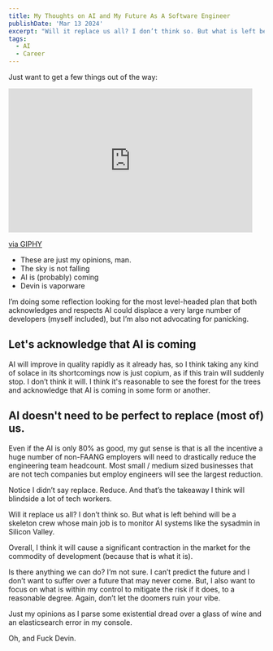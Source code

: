 ```yaml
---
title: My Thoughts on AI and My Future As A Software Engineer
publishDate: 'Mar 13 2024'
excerpt: "Will it replace us all? I don’t think so. But what is left behind will be a skeleton crew whose main job is to monitor AI systems like the sysadmin in Silicon Valley."
tags:
  - AI
  - Career
---
```


Just want to get a few things out of the way:

<iframe src="https://giphy.com/embed/MPuTZQqOmYKPK" width="480" height="283" style="" frameBorder="0" class="giphy-embed" allowFullScreen></iframe><p><a href="https://giphy.com/gifs/thegoodfilms-film-the-big-lebowski-dude-MPuTZQqOmYKPK">via GIPHY</a></p>

- These are just my opinions, man.
- The sky is not falling
- AI is (probably) coming
- Devin is vaporware

I’m doing some reflection looking for the most level-headed plan that both acknowledges and respects AI could displace a very large number of developers (myself included), but I’m also not advocating for panicking.

## Let's acknowledge that AI is coming

AI will improve in quality rapidly as it already has, so I think taking any kind of solace in its shortcomings now is just copium, as if this train will suddenly stop. I don’t think it will. I think it's reasonable to see the forest for the trees and acknowledge that AI is coming in some form or another.

## AI doesn't need to be perfect to replace (most of) us.

Even if the AI is only 80% as good, my gut sense is that is all the incentive a huge number of non-FAANG employers will need to drastically reduce the engineering team headcount. Most small / medium sized businesses that are not tech companies but employ engineers will see the largest reduction.

Notice I didn’t say replace. Reduce. And that’s the takeaway I think will blindside a lot of tech workers.

Will it replace us all? I don’t think so. But what is left behind will be a skeleton crew whose main job is to monitor AI systems like the sysadmin in Silicon Valley.

Overall, I think it will cause a significant contraction in the market for the commodity of development (because that is what it is).

Is there anything we can do? I’m not sure. I can’t predict the future and I don’t want to suffer over a future that may never come. But, I also want to focus on what is within my control to mitigate the risk if it does, to a reasonable degree. Again, don’t let the doomers ruin your vibe.

Just my opinions as I parse some existential dread over a glass of wine and an elasticsearch error in my console.

Oh, and Fuck Devin.